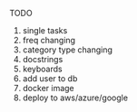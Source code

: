 TODO
1) single tasks
2) freq changing
3) category type changing
4) docstrings
5) keyboards
6) add user to db
7) docker image
8) deploy to aws/azure/google